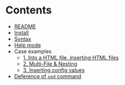 Contents
===
* [README](../README.md)
* [Install](install)
* [Syntax](syntax)
* [Help mode](help-mode)
* Case examples
  * [1. Into a HTML file, inserting HTML files](example1)
  * [2. Multi-File & Nesting](example2)
  * [3. Inserting config values](example3)
* [Deference of `sed` command](deference-of-sed-command)
